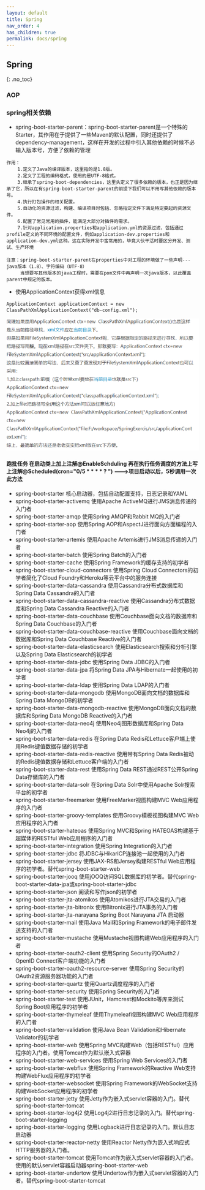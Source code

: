 ```yaml
---
layout: default
title: Spring
nav_order: 4
has_children: true
permalink: docs/spring
---
```


## Spring
{: .no_toc}

### AOP

### spring相关依赖
- spring-boot-starter-parent：spring-boot-starter-parent是一个特殊的Starter，其作用在于提供了一些Maven的默认配置，同时还提供了dependency-management，这样在开发的过程中引入其他依赖的时候不必输入版本号，方便了依赖的管理

````    
作用：
    1.定义了Java的编译版本，这里指的是1.8版。
    2.定义了工程的编码格式，使用的是UTF-8格式。
    3.继承了spring-boot-dependencies，这里头定义了很多依赖的版本，也正是因为继承了它，所以在有spring-boot-starter-parent的前提下我们可以不用写其他依赖的版本号。
    4.执行打包操作的相关配置。
    5.自动化的资源过滤，构建、编译项目时包括、忽略指定文件下满足特定要起的资源文件。
    6.配置了常见常用的插件，能满足大部分对插件的需求。
    7.针对application.properties和application.yml的资源过滤，包括通过profile定义的不同环境的配置文件，例如application-dev.properties和application-dev.yml这种。这在实际开发中蛮常用的，毕竟大伙干活时要区分开发、测试、生产环境
    
注意：spring-boot-starter-parent在properties中对工程的环境做了一些声明---java版本（1.8）、字符编码（UTF-8）
     当想要写其他版本的java工程时，需要在pom文件中再声明一次java版本，以此覆盖parent中规定的版本。

````   
- 使用ApplicationContext获得xml信息
````    
ApplicationContext applicationContext = new ClassPathXmlApplicationContext("db-config.xml");
````
![根据xml路径获取上下文](根据xml路径获取上下文.png)

#### 跑批任务 在启动类上加上注解@EnableSchduling 再在执行任务调度的方法上写上注解@Scheduled(cron="0/5 * * * * ? ") --->项目启动以后，5秒调用一次此方法


- spring-boot-starter                核心启动器，包括自动配置支持，日志记录和YAML    
- spring-boot-starter-activemq            使用Apache ActiveMQ进行JMS消息传递的入门者
- spring-boot-starter-amqp            使用Spring AMQP和Rabbit MQ的入门者    
- spring-boot-starter-aop                使用Spring AOP和AspectJ进行面向方面编程的入门者    
- spring-boot-starter-artemis            使用Apache Artemis进行JMS消息传递的入门者    
- spring-boot-starter-batch            使用Spring Batch的入门者
- spring-boot-starter-cache            使用Spring Framework的缓存支持的初学者    
- spring-boot-starter-cloud-connectors        使用Spring Cloud Connectors的初学者简化了Cloud Foundry和Heroku等云平台中的服务连接
- spring-boot-starter-data-cassandra        使用Cassandra分布式数据库和Spring Data Cassandra的入门者
- spring-boot-starter-data-cassandra-reactive    使用Cassandra分布式数据库和Spring Data Cassandra Reactive的入门者
- spring-boot-starter-data-couchbase        使用Couchbase面向文档的数据库和Spring Data Couchbase的入门者
- spring-boot-starter-data-couchbase-reactive    使用Couchbase面向文档的数据库和Spring Data Couchbase Reactive的入门者
- spring-boot-starter-data-elasticsearch        使用Elasticsearch搜索和分析引擎以及Spring Data Elasticsearch的初学者
- spring-boot-starter-data-jdbc            使用Spring Data JDBC的入门者
- spring-boot-starter-data-jpa            将Spring Data JPA与Hibernate一起使用的初学者
- spring-boot-starter-data-ldap            使用Spring Data LDAP的入门者
- spring-boot-starter-data-mongodb        使用MongoDB面向文档的数据库和Spring Data MongoDB的初学者
- spring-boot-starter-data-mongodb-reactive    使用MongoDB面向文档的数据库和Spring Data MongoDB Reactive的入门者
- spring-boot-starter-data-neo4j            使用Neo4j图形数据库和Spring Data Neo4j的入门者
- spring-boot-starter-data-redis            在Spring Data Redis和Lettuce客户端上使用Redis键值数据存储的初学者
- spring-boot-starter-data-redis-reactive        使用带有Spring Data Redis被动的Redis键值数据存储和Lettuce客户端的入门者
- spring-boot-starter-data-rest            使用Spring Data REST通过REST公开Spring Data存储库的入门者
- spring-boot-starter-data-solr            在Spring Data Solr中使用Apache Solr搜索平台的初学者
- spring-boot-starter-freemarker            使用FreeMarker视图构建MVC Web应用程序的入门者
- spring-boot-starter-groovy-templates        使用Groovy模板视图构建MVC Web应用程序的入门者
- spring-boot-starter-hateoas            使用Spring MVC和Spring HATEOAS构建基于超媒体的RESTful Web应用程序的入门者
- spring-boot-starter-integration            使用Spring Integration的入门者
- spring-boot-starter-jdbc            将JDBC与HikariCP连接池一起使用的入门者
- spring-boot-starter-jersey            使用JAX-RS和Jersey构建RESTful Web应用程序的初学者。替代spring-boot-starter-web
- spring-boot-starter-jooq            使用jOOQ访问SQL数据库的初学者。替代spring-boot-starter-data-jpa或spring-boot-starter-jdbc
- spring-boot-starter-json            阅读和写作json的初学者
- spring-boot-starter-jta-atomikos        使用Atomikos进行JTA交易的入门者
- spring-boot-starter-jta-bitronix        使用Bitronix进行JTA事务的入门者
- spring-boot-starter-jta-narayana        Spring Boot Narayana JTA 启动器
- spring-boot-starter-mail            使用Java Mail和Spring Framework的电子邮件发送支持的入门者
- spring-boot-starter-mustache            使用Mustache视图构建Web应用程序的入门者
- spring-boot-starter-oauth2-client        使用Spring Security的OAuth2 / OpenID Connect客户端功能的入门者
- spring-boot-starter-oauth2-resource-server    使用Spring Security的OAuth2资源服务器功能的入门者
- spring-boot-starter-quartz            使用Quartz调度程序的入门者    
- spring-boot-starter-security            使用Spring Security的入门者
- spring-boot-starter-test            使用JUnit，Hamcrest和Mockito等库来测试Spring Boot应用程序的初学者    
- spring-boot-starter-thymeleaf            使用Thymeleaf视图构建MVC Web应用程序的入门者
- spring-boot-starter-validation            使用Java Bean Validation和Hibernate Validator的初学者
- spring-boot-starter-web                使用Spring MVC构建Web（包括RESTful）应用程序的入门者。使用Tomcat作为默认嵌入式容器
- spring-boot-starter-web-services        使用Spring Web Services的入门者
- spring-boot-starter-webflux            使用Spring Framework的Reactive Web支持构建WebFlux应用程序的初学者
- spring-boot-starter-websocket            使用Spring Framework的WebSocket支持构建WebSocket应用程序的初学者
- spring-boot-starter-jetty            使用Jetty作为嵌入式servlet容器的入门。替代spring-boot-starter-tomcat
- spring-boot-starter-log4j2            使用Log4j2进行日志记录的入门。替代spring-boot-starter-logging
- spring-boot-starter-logging            使用Logback进行日志记录的入门。默认日志启动器
- spring-boot-starter-reactor-netty        使用Reactor Netty作为嵌入式响应式HTTP服务器的入门者。
- spring-boot-starter-tomcat            使用Tomcat作为嵌入式servlet容器的入门者。使用的默认servlet容器启动器spring-boot-starter-web
- spring-boot-starter-undertow            使用Undertow作为嵌入式servlet容器的入门者。替代spring-boot-starter-tomcat



